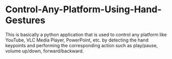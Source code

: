 # Control-Any-Platform-Using-Hand-Gestures
This is basically a python application that is used to control any platform like YouTube, VLC Media Player, PowerPoint, etc. by detecting the hand keypoints and performing the corresponding action such as play/pause, volume up/down, forward/backward.
